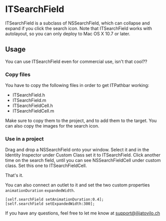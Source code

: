 ITSearchField
=============

ITSearchField is a subclass of NSSearchField, which can collapse and expand if you click the search icon.
Note that ITSearchField works with autolayout, so you can only deploy to Mac OS X 10.7 or later.

Usage
-----

You can use ITSearchField even for commercial use, isn't that cool??

### Copy files

You have to copy the following files in order to get ITPathbar working:

* ITSearchField.h
* ITSearchField.m
* ITSearchFieldCell.h
* ITSearchFieldCell.m

Make sure to copy them to the project, and to add them to the target.
You can also copy the images for the search icon.

### Use in a project

Drag and drop a NSSearchField onto your window.
Select it and in the Identity Inspector under Custom Class set it to ITSearchField.
Click another time on the search field, until you can see NSSearchFieldCell under custom class.
Set this one to ITSearchFieldCell.

That's it. 

You can also connect an outlet to it and set the two custom properties `animationDuration`
`expandedWidth`.

    [self.searchField setAnimationDuration:0.4];
    [self.searchField setExpandedWidth:300];

If you have any questions, feel free to let me know at support@ilijatovilo.ch
